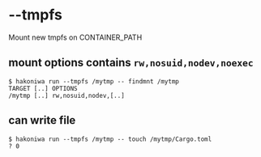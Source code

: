 # --tmpfs

Mount new tmpfs on CONTAINER_PATH

## mount options contains `rw,nosuid,nodev,noexec`

```console
$ hakoniwa run --tmpfs /mytmp -- findmnt /mytmp
TARGET [..] OPTIONS
/mytmp [..] rw,nosuid,nodev,[..]

```

## can write file

```console
$ hakoniwa run --tmpfs /mytmp -- touch /mytmp/Cargo.toml
? 0
```
